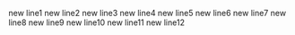 new line1
new line2
new line3
new line4
new line5
new line6
new line7
new line8
new line9
new line10
new line11
new line12

